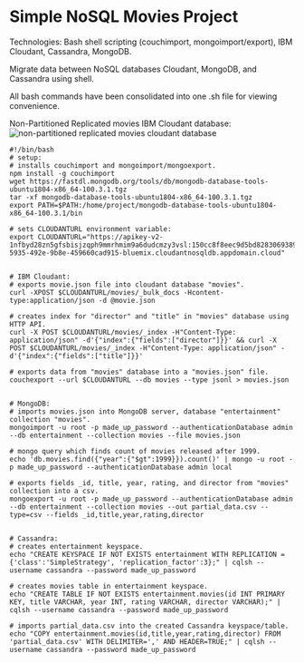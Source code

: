 # Simple NoSQL Movies Project
Technologies: Bash shell scripting (couchimport, mongoimport/export), IBM Cloudant, Cassandra, MongoDB.

Migrate data between NoSQL databases Cloudant, MongoDB, and Cassandra using shell.

All bash commands have been consolidated into one .sh file for viewing convenience.

Non-Partitioned Replicated movies IBM Cloudant database:
![non-partitioned replicated movies cloudant database](https://user-images.githubusercontent.com/88465305/172264085-a675c3c9-4a91-4831-8887-1f6a98d00fe8.PNG)

```
#!/bin/bash
# setup:
# installs couchimport and mongoimport/mongoexport.
npm install -g couchimport 
wget https://fastdl.mongodb.org/tools/db/mongodb-database-tools-ubuntu1804-x86_64-100.3.1.tgz 
tar -xf mongodb-database-tools-ubuntu1804-x86_64-100.3.1.tgz 
export PATH=$PATH:/home/project/mongodb-database-tools-ubuntu1804-x86_64-100.3.1/bin 

# sets CLOUDANTURL environment variable:
export CLOUDANTURL="https://apikey-v2-1nfbyd28zn5gfsbisjzqph9mmrhmim9a6dudcmzy3vsl:150cc8f8eec9d5bd82830693898f0bd9@ed863672-5935-492e-9b8e-459660cad915-bluemix.cloudantnosqldb.appdomain.cloud"


# IBM Cloudant:
# exports movie.json file into cloudant database "movies".
curl -XPOST $CLOUDANTURL/movies/_bulk_docs -Hcontent-type:application/json -d @movie.json

# creates index for "director" and "title" in "movies" database using HTTP API.
curl -X POST $CLOUDANTURL/movies/_index -H"Content-Type: application/json" -d'{"index":{"fields":["director"]}}' && curl -X POST $CLOUDANTURL/movies/_index -H"Content-Type: application/json" -d'{"index":{"fields":["title"]}}'

# exports data from "movies" database into a "movies.json" file.
couchexport --url $CLOUDANTURL --db movies --type jsonl > movies.json


# MongoDB:
# imports movies.json into MongoDB server, database "entertainment" collection "movies".
mongoimport -u root -p made_up_password --authenticationDatabase admin --db entertainment --collection movies --file movies.json

# mongo query which finds count of movies released after 1999.
echo 'db.movies.find({"year":{"$gt":1999}}).count()' | mongo -u root -p made_up_password --authenticationDatabase admin local

# exports fields _id, title, year, rating, and director from "movies" collection into a csv.
mongoexport -u root -p made_up_password --authenticationDatabase admin --db entertainment --collection movies --out partial_data.csv --type=csv --fields _id,title,year,rating,director


# Cassandra:
# creates entertainment keyspace.
echo "CREATE KEYSPACE IF NOT EXISTS entertainment WITH REPLICATION = {'class':'SimpleStrategy', 'replication_factor':3};" | cqlsh --username cassandra --password made_up_password

# creates movies table in entertainment keyspace.
echo "CREATE TABLE IF NOT EXISTS entertainment.movies(id INT PRIMARY KEY, title VARCHAR, year INT, rating VARCHAR, director VARCHAR);" | cqlsh --username cassandra --password made_up_password

# imports partial_data.csv into the created Cassandra keyspace/table.
echo "COPY entertainment.movies(id,title,year,rating,director) FROM 'partial_data.csv' WITH DELIMITER=',' AND HEADER=TRUE;" | cqlsh --username cassandra --password made_up_password

```
